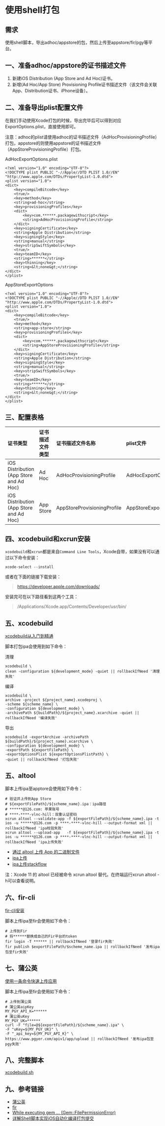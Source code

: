 # 使用shell打包

## 需求

使用shell脚本，导出adhoc/appstore的包，然后上传至appstore/fir/pgy等平台。

## 一、准备adhoc/appstore的证书描述文件

1. 新建iOS Distribution (App Store and Ad Hoc)证书。
2. 新增(Ad Hoc/App Store) Provisioning Profile证书描述文件（该文件会关联App、Distribution证书、iPhone设备）。

## 二、准备导出plist配置文件

在我们手动使用Xcode打包的时候，导出完毕后可以得到对应ExportOptions.plist，直接使用即可。

注意：adhoc的plist请使用adhoc的证书描述文件（AdHocProvisioningProfile）打包，appstore的则使用appstore的证书描述文件（AppStoreProvisioningProfile）打包。

AdHocExportOptions.plist

```
<?xml version="1.0" encoding="UTF-8"?>
<!DOCTYPE plist PUBLIC "-//Apple//DTD PLIST 1.0//EN" "http://www.apple.com/DTDs/PropertyList-1.0.dtd">
<plist version="1.0">
<dict>
	<key>compileBitcode</key>
	<true/>
	<key>method</key>
	<string>ad-hoc</string>
	<key>provisioningProfiles</key>
	<dict>
		<key>com.******.packagewithscript</key>
		<string>AdHocProvisioningProfile</string>
	</dict>
	<key>signingCertificate</key>
	<string>Apple Distribution</string>
	<key>signingStyle</key>
	<string>manual</string>
	<key>stripSwiftSymbols</key>
	<true/>
	<key>teamID</key>
	<string>******</string>
	<key>thinning</key>
	<string>&lt;none&gt;</string>
</dict>
</plist>
```

AppStoreExportOptions

```
<?xml version="1.0" encoding="UTF-8"?>
<!DOCTYPE plist PUBLIC "-//Apple//DTD PLIST 1.0//EN" "http://www.apple.com/DTDs/PropertyList-1.0.dtd">
<plist version="1.0">
<dict>
	<key>compileBitcode</key>
	<true/>
	<key>method</key>
	<string>app-store</string>
	<key>provisioningProfiles</key>
	<dict>
		<key>com.******.packagewithscript</key>
		<string>AppStoreProvisioningProfile</string>
	</dict>
	<key>signingCertificate</key>
	<string>Apple Distribution</string>
	<key>signingStyle</key>
	<string>manual</string>
	<key>stripSwiftSymbols</key>
	<true/>
	<key>teamID</key>
	<string>******</string>
	<key>thinning</key>
	<string>&lt;none&gt;</string>
</dict>
</plist>
```

## 三、配置表格

|证书类型|证书描述文件类型|证书描述文件名称|plist文件|
|:-|:-|:-|:-|
|iOS Distribution (App Store and Ad Hoc)|Ad Hoc|AdHocProvisioningProfile|AdHocExportOptions|
|iOS Distribution (App Store and Ad Hoc)|App Store|AppStoreProvisioningProfile|AppStoreExportOptions|

## 四、xcodebuild和xcrun安装

`xcodebuild`和`xcrun`都是来自`Command Line Tools`，Xcode自带，如果没有可以通过以下命令安装：

```
xcode-select --install
```

或者在下面的链接下载安装：

>https://developer.apple.com/downloads/

安装完可在以下路径看到这两个工具：

>/Applications/Xcode.app/Contents/Developer/usr/bin/

## 五、xcodebuild

[xcodebuild从入门到精通](https://www.hualong.me/2018/03/14/Xcodebuild/)

脚本打包ipa会使用到如下命令：

清理
```
xcodebuild \
clean -configuration ${development_mode} -quiet || rollbackIfNeed '清理失败' 
```

编译
```
xcodebuild \
archive -project ${project_name}.xcodeproj \
-scheme ${scheme_name} \
-configuration ${development_mode} \
-archivePath ${buildPath}/${project_name}.xcarchive -quiet || rollbackIfNeed '编译失败'
```

导出
```
xcodebuild -exportArchive -archivePath ${buildPath}/${project_name}.xcarchive \
-configuration ${development_mode} \
-exportPath ${exportFilePath} \
-exportOptionsPlist ${exportOptionsPlistPath} \
-quiet || rollbackIfNeed '打包失败'
```

## 五、altool

脚本上传ipa至apptore会使用如下命令：

```
# 验证并上传到App Store
# ${exportFilePath}/${scheme_name}.ipa：ipa路径
# ******@126.com: 苹果账号
# ****-****-vlnc-hill：双重认证密码
xcrun altool --validate-app -f ${exportFilePath}/${scheme_name}.ipa -t ios -u ******@126.com -p ****-****-vlnc-hill --output-format xml || rollbackIfNeed 'ipa校验失败'
xcrun altool --upload-app   -f ${exportFilePath}/${scheme_name}.ipa -t ios -u ******@126.com -p ****-****-vlnc-hill --output-format xml || rollbackIfNeed 'ipa上传失败'
```

* [通过 altool 上传 App 的二进制文件](https://help.apple.com/itc/apploader/#/apdATD1E53-D1E1A1303-D1E53A1126)
* [ipa上传](https://help.apple.com/app-store-connect/#/devb1c185036)
* [ipa上传stackflow](https://stackoverflow.com/questions/57976017/how-to-upload-ipa-now-that-application-loader-is-no-longer-included-in-xcode-11)

注：Xcode 11 的 altool 已经被命令 xcrun altool 替代。在终端运行xcrun altool -h可以查看说明。

## 六、fir-cli

[fir-cli安装](https://github.com/FIRHQ/fir-cli/blob/master/README.md)

脚本上传ipa至fir会使用如下命令：
```
# 上传到Fir
# 将******替换成自己的Fir平台的token
fir login -T ****** || rollbackIfNeed '登录fir失败'
fir publish $exportFilePath/$scheme_name.ipa || rollbackIfNeed '发布ipa包至fir失败'
```

## 七、蒲公英

[使用一条命令快速上传应用](https://www.pgyer.com/doc/view/upload_one_command)

脚本上传ipa至fir会使用如下命令：

```
# 上传到蒲公英
# 蒲公英aipKey
MY_PGY_API_K=******
# 蒲公英uKey
MY_PGY_UK=******
curl -F "file=@${exportFilePath}/${scheme_name}.ipa" \
-F "uKey=${MY_PGY_UK}" \
-F "_api_key=${MY_PGY_API_K}" \
https://www.pgyer.com/apiv1/app/upload || rollbackIfNeed '发布ipa包至pgy失败'
```

## 八、完整脚本

[xcodebuild.sh](https://gitee.com/chenchangqing/packagewithscript/blob/master/xcodebuild.sh)

## 九、参考链接

* [蒲公英](https://www.pgyer.com/)
* [fir](https://www.betaqr.com/)
* [While executing gem ... (Gem::FilePermissionError)](https://blog.csdn.net/shenyiyangnb/article/details/80897753)
* [详解Shell脚本实现iOS自动化编译打包提交](https://www.jianshu.com/p/bd4c22952e01)
